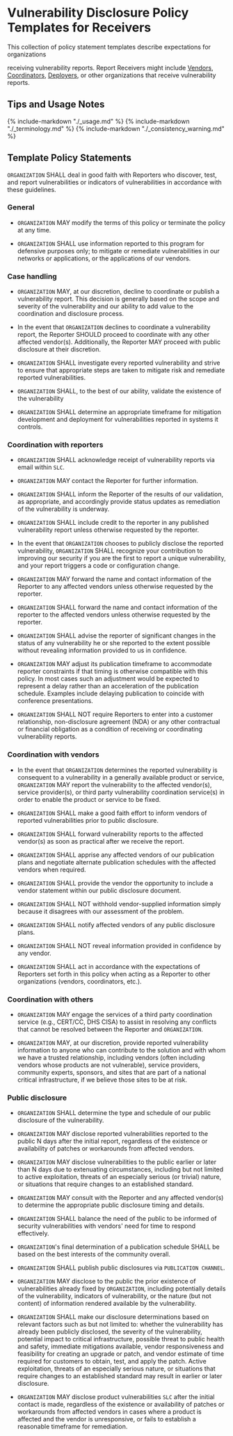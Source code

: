 # Vulnerability Disclosure Policy Templates for Receivers

<!--start-->This collection of policy statement templates describe expectations for organizations
receiving vulnerability reports.<!--end-->
Report Receivers might include
[Vendors](../../topics/roles/vendor.md),
[Coordinators](../../topics/roles/coordinator.md),
[Deployers](../../topics/roles/deployer.md),
or other organizations that receive vulnerability reports.

## Tips and Usage Notes

{% include-markdown "./_usage.md" %}
{% include-markdown "./_terminology.md" %}
{% include-markdown "./_consistency_warning.md" %}

## Template Policy Statements

`ORGANIZATION` SHALL deal in good faith with Reporters who discover, test, and report vulnerabilities or indicators of vulnerabilities in accordance with these guidelines.

### General

* `ORGANIZATION` MAY modify the terms of this policy or terminate the policy at any time.

* `ORGANIZATION` SHALL use information reported to this program for defensive purposes only; to mitigate or remediate vulnerabilities in our networks or applications, or the applications of our vendors.

### Case handling

* `ORGANIZATION` MAY, at our discretion, decline to coordinate or publish a vulnerability report. This decision is generally based on the scope and severity of the vulnerability and our ability to add value to the coordination and disclosure process.

* In the event that `ORGANIZATION` declines to coordinate a vulnerability report, the Reporter SHOULD proceed to coordinate with any other affected vendor(s). Additionally, the Reporter MAY proceed with public disclosure at their discretion.

* `ORGANIZATION` SHALL investigate every reported vulnerability and strive to ensure that appropriate steps are taken to mitigate risk and remediate reported vulnerabilities.

* `ORGANIZATION` SHALL, to the best of our ability, validate the existence of the vulnerability

* `ORGANIZATION` SHALL determine an appropriate timeframe for mitigation development and deployment for vulnerabilities reported in systems it controls.

### Coordination with reporters

* `ORGANIZATION` SHALL acknowledge receipt of vulnerability reports via email within `SLC`.

* `ORGANIZATION` MAY contact the Reporter for further information.

* `ORGANIZATION` SHALL inform the Reporter of the results of our validation, as appropriate, and accordingly provide status updates as remediation of the vulnerability is underway.

* `ORGANIZATION` SHALL include credit to the reporter in any published vulnerability report unless otherwise requested by the reporter.

* In the event that `ORGANIZATION` chooses to publicly disclose the reported vulnerability, `ORGANIZATION` SHALL recognize your contribution to improving our security if you are the first to report a unique vulnerability, and your report triggers a code or configuration change.

* `ORGANIZATION` MAY forward the name and contact information of the Reporter to any affected vendors unless otherwise requested by the reporter.

* `ORGANIZATION` SHALL forward the name and contact information of the reporter to the affected vendors unless otherwise requested by the reporter.

* `ORGANIZATION` SHALL advise the reporter of significant changes in the status of any vulnerability he or she reported to the extent possible without revealing information provided to us in confidence.

* `ORGANIZATION` MAY adjust its publication timeframe to accommodate reporter constraints if that timing is otherwise compatible with this policy. In most cases such an adjustment would be expected to represent a delay rather than an acceleration of the publication schedule. Examples include delaying publication to coincide with conference presentations.

* `ORGANIZATION` SHALL NOT require Reporters to enter into a customer relationship, non-disclosure agreement (NDA) or any other contractual or financial obligation as a condition of receiving or coordinating vulnerability reports.

### Coordination with vendors

* In the event that `ORGANIZATION` determines the reported vulnerability is consequent to a vulnerability in a generally available product or service, `ORGANIZATION` MAY report the vulnerability to the affected vendor(s), service provider(s), or third party vulnerability coordination service(s) in order to enable the product or service to be fixed.

* `ORGANIZATION` SHALL make a good faith effort to inform vendors of reported vulnerabilities prior to public disclosure.

* `ORGANIZATION` SHALL forward vulnerability reports to the affected vendor(s) as soon as practical after we receive the report.

* `ORGANIZATION` SHALL apprise any affected vendors of our publication plans and negotiate alternate publication schedules with the affected vendors when required.

* `ORGANIZATION` SHALL provide the vendor the opportunity to include a vendor statement within our public disclosure document.

* `ORGANIZATION` SHALL NOT withhold vendor-supplied information simply because it disagrees with our assessment of the problem.

* `ORGANIZATION` SHALL notify affected vendors of any public disclosure plans.

* `ORGANIZATION` SHALL NOT reveal information provided in confidence by any vendor.

* `ORGANIZATION` SHALL act in accordance with the expectations of Reporters set forth in this policy when acting as a Reporter to other organizations (vendors, coordinators, etc.).

### Coordination with others

* `ORGANIZATION` MAY engage the services of a third party coordination service (e.g., CERT/CC, DHS CISA) to assist in resolving any conflicts that cannot be resolved between the Reporter and `ORGANIZATION`.

* `ORGANIZATION` MAY, at our discretion, provide reported vulnerability information to anyone who can contribute to the solution and with whom we have a trusted relationship, including vendors (often including vendors whose products are not vulnerable), service providers, community experts, sponsors, and sites that are part of a national critical infrastructure, if we believe those sites to be at risk.

### Public disclosure

* `ORGANIZATION` SHALL determine the type and schedule of our public disclosure of the vulnerability.

* `ORGANIZATION` MAY disclose reported vulnerabilities reported to the public N days after the initial report, regardless of the existence or availability of patches or workarounds from affected vendors.

* `ORGANIZATION` MAY disclose vulnerabilities to the public earlier or later than N days due to extenuating circumstances, including but not limited to active exploitation, threats of an especially serious (or trivial) nature, or situations that require changes to an established standard.

* `ORGANIZATION` MAY consult with the Reporter and any affected vendor(s) to determine the appropriate public disclosure timing and details.

* `ORGANIZATION` SHALL balance the need of the public to be informed of security vulnerabilities with vendors' need for time to respond effectively.

* `ORGANIZATION`'s final determination of a publication schedule SHALL be based on the best interests of the community overall.

* `ORGANIZATION` SHALL publish public disclosures via `PUBLICATION CHANNEL`.

* `ORGANIZATION` MAY disclose to the public the prior existence of vulnerabilities already fixed by `ORGANIZATION`, including potentially details of the vulnerability, indicators of vulnerability, or the nature (but not content) of information rendered available by the vulnerability.

* `ORGANIZATION` SHALL make our disclosure determinations based on relevant factors such as but not limited to: whether the vulnerability has already been publicly disclosed, the severity of the vulnerability, potential impact to critical infrastructure, possible threat to public health and safety, immediate mitigations available, vendor responsiveness and feasibility for creating an upgrade or patch, and vendor estimate of time required for customers to obtain, test, and apply the patch. Active exploitation, threats of an especially serious nature, or situations that require changes to an established standard may result in earlier or later disclosure.

* `ORGANIZATION` MAY disclose product vulnerabilities `SLC` after the initial contact is made, regardless of the existence or availability of patches or workarounds from affected vendors in cases where a product is affected and the vendor is unresponsive, or fails to establish a reasonable timeframe for remediation.
